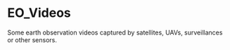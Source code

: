 # EO_Videos
Some earth observation videos captured by satellites, UAVs, surveillances or other sensors. 
